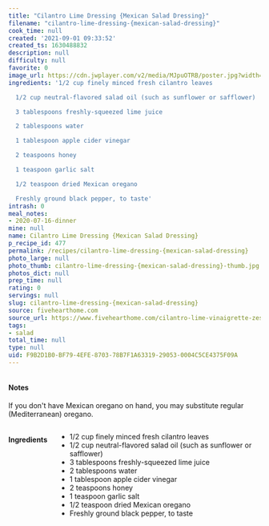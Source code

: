 ```yaml
---
title: "Cilantro Lime Dressing {Mexican Salad Dressing}"
filename: "cilantro-lime-dressing-{mexican-salad-dressing}"
cook_time: null
created: '2021-09-01 09:33:52'
created_ts: 1630488832
description: null
difficulty: null
favorite: 0
image_url: https://cdn.jwplayer.com/v2/media/MJpuOTRB/poster.jpg?width=720
ingredients: '1/2 cup finely minced fresh cilantro leaves

  1/2 cup neutral-flavored salad oil (such as sunflower or safflower)

  3 tablespoons freshly-squeezed lime juice

  2 tablespoons water

  1 tablespoon apple cider vinegar

  2 teaspoons honey

  1 teaspoon garlic salt

  1/2 teaspoon dried Mexican oregano

  Freshly ground black pepper, to taste'
intrash: 0
meal_notes:
- 2020-07-16-dinner
mine: null
name: Cilantro Lime Dressing {Mexican Salad Dressing}
p_recipe_id: 477
permalink: /recipes/cilantro-lime-dressing-{mexican-salad-dressing}
photo_large: null
photo_thumb: cilantro-lime-dressing-{mexican-salad-dressing}-thumb.jpg
photos_dict: null
prep_time: null
rating: 0
servings: null
slug: cilantro-lime-dressing-{mexican-salad-dressing}
source: fivehearthome.com
source_url: https://www.fivehearthome.com/cilantro-lime-vinaigrette-zesty-mexican-salad-dressing-recipe/
tags:
- salad
total_time: null
type: null
uid: F9B2D1B0-BF79-4EFE-8703-78B7F1A63319-29053-0004C5CE4375F09A
---
```

<div class="columns large-7 small-12" id="writeup">		<div id="notes"><h4>Notes</h4>
<div class="box box-notes"><p>If you don't have Mexican oregano on hand, you may substitute regular (Mediterranean) oregano.</p>
</div></div>	</div><!-- #writeup -->
</div><!-- #row-one -->
<div class="row" id="row-two">	<div class="columns large-4 small-12" id="ingredients"><h4>Ingredients</h4><div class="box box-ingredients content"><ul>
<li>1/2 cup finely minced fresh cilantro leaves</li>
<li>1/2 cup neutral-flavored salad oil (such as sunflower or safflower)</li>
<li>3 tablespoons freshly-squeezed lime juice</li>
<li>2 tablespoons water</li>
<li>1 tablespoon apple cider vinegar</li>
<li>2 teaspoons honey</li>
<li>1 teaspoon garlic salt</li>
<li>1/2 teaspoon dried Mexican oregano</li>
<li>Freshly ground black pepper, to taste</li>
</ul>
</div>	</div>	<div class="columns large-6 small-12" id="directions">	</div>